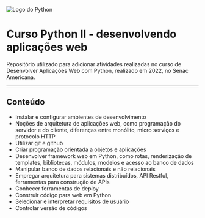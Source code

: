 ![Logo do Python](https://cdn4.iconfinder.com/data/icons/logos-and-brands/512/267_Python_logo-128.png)
# Curso Python II - desenvolvendo aplicações web
Repositório utilizado para adicionar atividades realizadas no curso de Desenvolver Aplicações Web com Python, realizado em 2022, no Senac Americana.

---
## Conteúdo
- Instalar e configurar ambientes de desenvolvimento
- Noções de arquitetura de aplicações web, como programação do servidor e do cliente, diferenças entre monólito, micro serviços e protocolo HTTP
- Utilizar git e github
- Criar programação orientada a objetos e aplicações
- Desenvolver framework web em Python, como rotas, renderização de templates, bibliotecas, módulos, modelos e acesso ao banco de dados
- Manipular banco de dados relacionais e não relacionais
- Empregar arquitetura para sistemas distribuídos, API Restful, ferramentas para construção de APIs
- Conhecer ferramentas de deploy
- Construir código para web em Python
- Selecionar e interpretar requisitos de usuário
- Controlar versão de códigos
